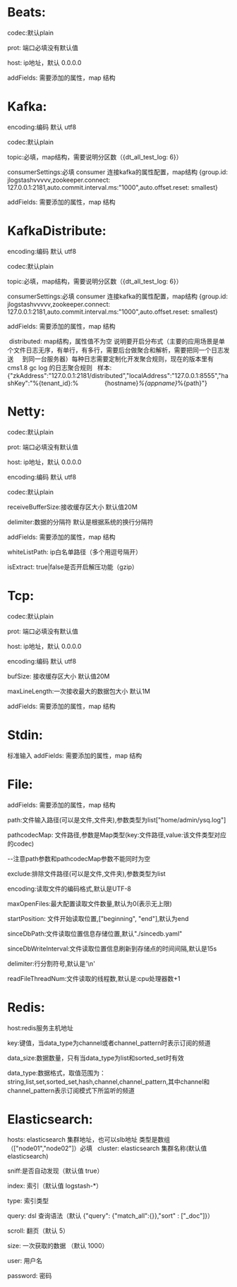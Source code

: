 # Beats:
   codec:默认plain

   prot: 端口必填没有默认值

   host: ip地址，默认 0.0.0.0
   
   addFields: 需要添加的属性，map 结构

# Kafka:
   encoding:编码 默认 utf8

   codec:默认plain
 
   topic:必填，map结构，需要说明分区数（{dt_all_test_log: 6}）

   consumerSettings:必填 consumer 连接kafka的属性配置，map结构 {group.id: jlogstashvvvvv,zookeeper.connect: 127.0.0.1:2181,auto.commit.interval.ms:"1000",auto.offset.reset: smallest}

   addFields: 需要添加的属性，map 结构
   
# KafkaDistribute:
   encoding:编码 默认 utf8

   codec:默认plain
 
   topic:必填，map结构，需要说明分区数（{dt_all_test_log: 6}）

   consumerSettings:必填 consumer 连接kafka的属性配置，map结构 {group.id: jlogstashvvvvv,zookeeper.connect: 127.0.0.1:2181,auto.commit.interval.ms:"1000",auto.offset.reset: smallest}
   
   addFields: 需要添加的属性，map 结构 
   
  distributed: map结构，属性值不为空 说明要开启分布式（主要的应用场景是单个文件日志无序，有单行，有多行，需要后台做聚合和解析，需要把同一个日志发送     到同一台服务器）每种日志需要定制化开发聚合规则，现在的版本里有cms1.8 gc log 的日志聚合规则
    样本: {"zkAddress":"127.0.0.1:2181/distributed","localAddress":"127.0.0.1:8555","hashKey":"%{tenant_id}:%                {hostname}_%{appname}_%{path}"}
   
     
# Netty:
  codec:默认plain

  prot: 端口必填没有默认值

  host: ip地址，默认 0.0.0.0

  encoding:编码 默认 utf8

  codec:默认plain

  receiveBufferSize:接收缓存区大小 默认值20M

  delimiter:数据的分隔符 默认是根据系统的换行分隔符

  addFields: 需要添加的属性，map 结构
  
  whiteListPath: ip白名单路径（多个用逗号隔开）
  
  isExtract: true|false是否开启解压功能（gzip）

# Tcp:
  
  codec:默认plain

  prot: 端口必填没有默认值

  host: ip地址，默认 0.0.0.0

  encoding:编码 默认 utf8

  bufSize: 接收缓存区大小 默认值20M

  maxLineLength:一次接收最大的数据包大小 默认1M

  addFields: 需要添加的属性，map 结构

# Stdin:
  标准输入
  addFields: 需要添加的属性，map 结构


# File:
 addFields: 需要添加的属性，map 结构

 path:文件输入路径(可以是文件,文件夹),参数类型为list["home/admin/ysq.log"]

 pathcodecMap: 文件路径,参数是Map类型(key:文件路径,value:该文件类型对应的codec)

 --注意path参数和pathcodecMap参数不能同时为空

 exclude:排除文件路径(可以是文件,文件夹),参数类型为list

 encoding:读取文件的编码格式,默认是UTF-8

 maxOpenFiles:最大配置读取文件数量,默认为0(表示无上限)

 startPosition: 文件开始读取位置,["beginning", "end"],默认为end

 sinceDbPath:文件读取位置信息存储位置,默认"./sincedb.yaml"

 sinceDbWriteInterval:文件读取位置信息刷新到存储点的时间间隔,默认是15s

 delimiter:行分割符号,默认是'\n'

 readFileThreadNum:文件读取的线程数,默认是:cpu处理器数+1
 
 # Redis:
 host:redis服务主机地址
 
 key:键值，当data_type为channel或者channel_pattern时表示订阅的频道
 
 data_size:数据数量，只有当data_type为list和sorted_set时有效
 
 data_type:数据格式，取值范围为：string,list,set,sorted_set,hash,channel,channel_pattern,其中channel和channel_pattern表示订阅模式下所监听的频道
 
# Elasticsearch:
  hosts: elasticsearch 集群地址，也可以slb地址 类型是数组（["node01","node02"]）必填
  
  cluster: elasticsearch 集群名称(默认值 elasticsearch)
  
  sniff:是否自动发现（默认值 true）
  
  index: 索引（默认值 logstash-*）
  
  type: 索引类型
  
  query: dsl 查询语法（默认 {\"query\": {\"match_all\":{}},\"sort\" : [\"_doc\"]}）
  
  scroll: 翻页（默认 5）
  
  size: 一次获取的数据 （默认 1000）
  
  user: 用户名
  
  password: 密码
  

